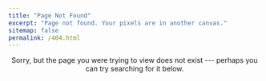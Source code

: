 ```yaml
---
title: "Page Not Found"
excerpt: "Page not found. Your pixels are in another canvas."
sitemap: false
permalink: /404.html
---
```

<p align="center">
Sorry, but the page you were trying to view does not exist --- perhaps you can try searching for it below.
</p>
<script type="text/javascript">
  var GOOG_FIXURL_LANG = 'en';
  var GOOG_FIXURL_SITE = '{{ site.url }}'
</script>
<script type="text/javascript"
  src="//linkhelp.clients.google.com/tbproxy/lh/wm/fixurl.js">
</script>
